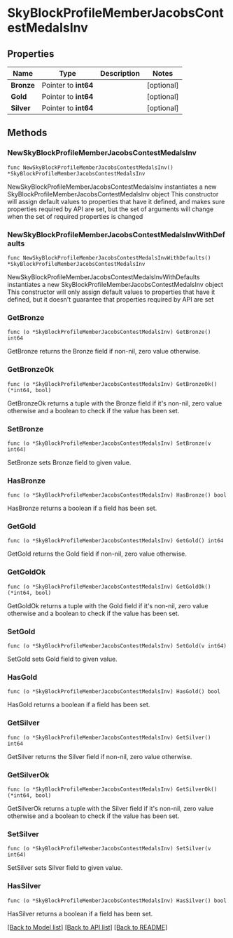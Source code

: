 # SkyBlockProfileMemberJacobsContestMedalsInv

## Properties

Name | Type | Description | Notes
------------ | ------------- | ------------- | -------------
**Bronze** | Pointer to **int64** |  | [optional] 
**Gold** | Pointer to **int64** |  | [optional] 
**Silver** | Pointer to **int64** |  | [optional] 

## Methods

### NewSkyBlockProfileMemberJacobsContestMedalsInv

`func NewSkyBlockProfileMemberJacobsContestMedalsInv() *SkyBlockProfileMemberJacobsContestMedalsInv`

NewSkyBlockProfileMemberJacobsContestMedalsInv instantiates a new SkyBlockProfileMemberJacobsContestMedalsInv object
This constructor will assign default values to properties that have it defined,
and makes sure properties required by API are set, but the set of arguments
will change when the set of required properties is changed

### NewSkyBlockProfileMemberJacobsContestMedalsInvWithDefaults

`func NewSkyBlockProfileMemberJacobsContestMedalsInvWithDefaults() *SkyBlockProfileMemberJacobsContestMedalsInv`

NewSkyBlockProfileMemberJacobsContestMedalsInvWithDefaults instantiates a new SkyBlockProfileMemberJacobsContestMedalsInv object
This constructor will only assign default values to properties that have it defined,
but it doesn't guarantee that properties required by API are set

### GetBronze

`func (o *SkyBlockProfileMemberJacobsContestMedalsInv) GetBronze() int64`

GetBronze returns the Bronze field if non-nil, zero value otherwise.

### GetBronzeOk

`func (o *SkyBlockProfileMemberJacobsContestMedalsInv) GetBronzeOk() (*int64, bool)`

GetBronzeOk returns a tuple with the Bronze field if it's non-nil, zero value otherwise
and a boolean to check if the value has been set.

### SetBronze

`func (o *SkyBlockProfileMemberJacobsContestMedalsInv) SetBronze(v int64)`

SetBronze sets Bronze field to given value.

### HasBronze

`func (o *SkyBlockProfileMemberJacobsContestMedalsInv) HasBronze() bool`

HasBronze returns a boolean if a field has been set.

### GetGold

`func (o *SkyBlockProfileMemberJacobsContestMedalsInv) GetGold() int64`

GetGold returns the Gold field if non-nil, zero value otherwise.

### GetGoldOk

`func (o *SkyBlockProfileMemberJacobsContestMedalsInv) GetGoldOk() (*int64, bool)`

GetGoldOk returns a tuple with the Gold field if it's non-nil, zero value otherwise
and a boolean to check if the value has been set.

### SetGold

`func (o *SkyBlockProfileMemberJacobsContestMedalsInv) SetGold(v int64)`

SetGold sets Gold field to given value.

### HasGold

`func (o *SkyBlockProfileMemberJacobsContestMedalsInv) HasGold() bool`

HasGold returns a boolean if a field has been set.

### GetSilver

`func (o *SkyBlockProfileMemberJacobsContestMedalsInv) GetSilver() int64`

GetSilver returns the Silver field if non-nil, zero value otherwise.

### GetSilverOk

`func (o *SkyBlockProfileMemberJacobsContestMedalsInv) GetSilverOk() (*int64, bool)`

GetSilverOk returns a tuple with the Silver field if it's non-nil, zero value otherwise
and a boolean to check if the value has been set.

### SetSilver

`func (o *SkyBlockProfileMemberJacobsContestMedalsInv) SetSilver(v int64)`

SetSilver sets Silver field to given value.

### HasSilver

`func (o *SkyBlockProfileMemberJacobsContestMedalsInv) HasSilver() bool`

HasSilver returns a boolean if a field has been set.


[[Back to Model list]](../README.md#documentation-for-models) [[Back to API list]](../README.md#documentation-for-api-endpoints) [[Back to README]](../README.md)


